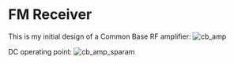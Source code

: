 # FM Receiver

This is my initial design of a Common Base RF amplifier: 
![cb_amp](https://github.com/user-attachments/assets/02ed81b2-87ec-4be7-87fa-f3cb74385aaf)

DC operating point: 
![cb_amp_sparam](https://github.com/user-attachments/assets/4583d7ae-c089-40c1-800d-a73366224222)

